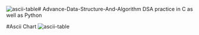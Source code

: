 ![ascii-table](https://github.com/user-attachments/assets/e52abbc4-ccc3-4fb0-a948-af246b62a588)# Advance-Data-Structure-And-Algorithm
DSA practice in C as well as Python

#Ascii Chart
![ascii-table](https://github.com/user-attachments/assets/aaef3ff0-55af-4eb0-957c-358027c699cc)
